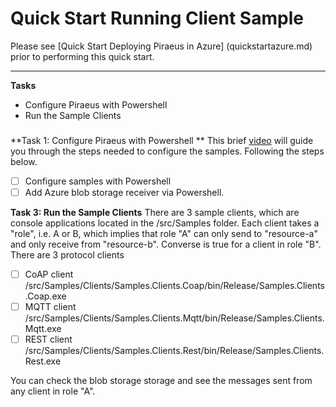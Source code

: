 Quick Start Running Client Sample
===========

Please see [Quick Start Deploying Piraeus in Azure] (quickstartazure.md) prior to performing this quick start.

---------------
**Tasks**
- Configure Piraeus with Powershell
-  Run the Sample Clients

###
**Task 1: Configure Piraeus with Powershell **
This brief [video](https://skunklabio.files.wordpress.com/2018/02/sampleconfigscripts.mp4) will guide you through the steps needed to configure the samples.
Following the steps below.

- [ ] Configure samples with Powershell 
- [ ] Add Azure blob storage receiver via Powershell.

**Task 3: Run the Sample Clients**
There are 3 sample clients, which are console applications located in the /src/Samples folder.  Each client takes a "role", i.e. A or B,
which implies that role "A" can only send to "resource-a" and only receive from "resource-b".  Converse is true for a client in role "B".
There are 3 protocol clients 
- [ ] CoAP client /src/Samples/Clients/Samples.Clients.Coap/bin/Release/Samples.Clients.Coap.exe
- [ ] MQTT client /src/Samples/Clients/Samples.Clients.Mqtt/bin/Release/Samples.Clients.Mqtt.exe
- [ ] REST client /src/Samples/Clients/Samples.Clients.Rest/bin/Release/Samples.Clients.Rest.exe

You can check the blob storage storage and see the messages sent from any client in role "A".